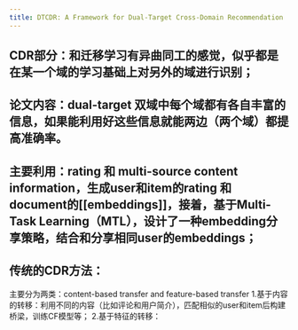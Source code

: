 ```yaml
---
title: DTCDR: A Framework for Dual-Target Cross-Domain Recommendation
---
```


## CDR部分：和迁移学习有异曲同工的感觉，似乎都是在某一个域的学习基础上对另外的域进行识别；
## 论文内容：dual-target  双域中每个域都有各自丰富的信息，如果能利用好这些信息就能两边（两个域）都提高准确率。
## 主要利用：rating 和 multi-source content information，生成user和item的rating 和 document的[[embeddings]]，接着，基于Multi-Task Learning（MTL），设计了一种embedding分享策略，结合和分享相同user的embeddings；
## 传统的CDR方法：
主要分为两类：content-based transfer and feature-based transfer
    1.基于内容的转移：利用不同的内容（比如评论和用户简介），匹配相似的user和item后构建桥梁，训练CF模型等；
    2.基于特征的转移：
##
